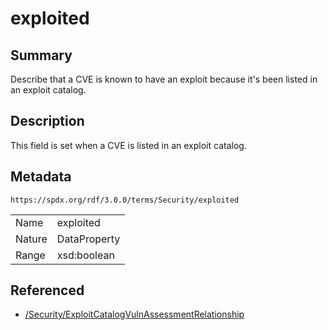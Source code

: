 <!-- Automatically generated by spec-parser v2.3.0 on 2024-07-16T15:00:52.540788+00:00 -->
<!-- SPDX-License-Identifier: Community-Spec-1.0 -->

# exploited

## Summary

Describe that a CVE is known to have an exploit because it's been listed in an exploit catalog.


## Description

This field is set when a CVE is listed in an exploit catalog.


## Metadata

`https://spdx.org/rdf/3.0.0/terms/Security/exploited`


| | |
|---|---|
| Name | exploited |
| Nature | DataProperty |
| Range | xsd:boolean |




## Referenced

- [/Security/ExploitCatalogVulnAssessmentRelationship](../../Security/Classes/ExploitCatalogVulnAssessmentRelationship.md)

